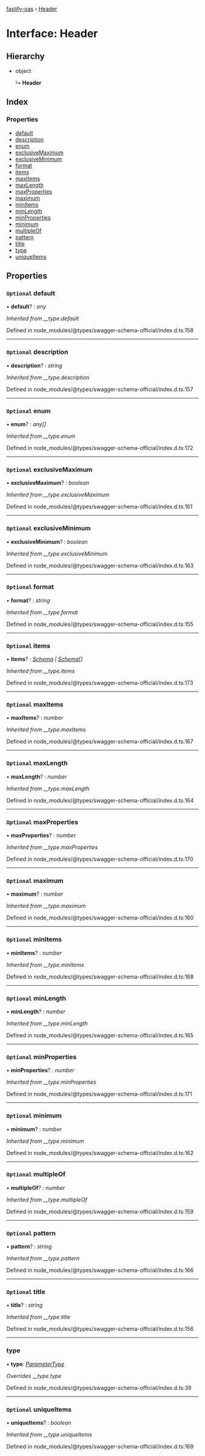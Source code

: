 [fastify-oas](../README.md) › [Header](header.md)

# Interface: Header

## Hierarchy

* object

  ↳ **Header**

## Index

### Properties

* [default](header.md#optional-default)
* [description](header.md#optional-description)
* [enum](header.md#optional-enum)
* [exclusiveMaximum](header.md#optional-exclusivemaximum)
* [exclusiveMinimum](header.md#optional-exclusiveminimum)
* [format](header.md#optional-format)
* [items](header.md#optional-items)
* [maxItems](header.md#optional-maxitems)
* [maxLength](header.md#optional-maxlength)
* [maxProperties](header.md#optional-maxproperties)
* [maximum](header.md#optional-maximum)
* [minItems](header.md#optional-minitems)
* [minLength](header.md#optional-minlength)
* [minProperties](header.md#optional-minproperties)
* [minimum](header.md#optional-minimum)
* [multipleOf](header.md#optional-multipleof)
* [pattern](header.md#optional-pattern)
* [title](header.md#optional-title)
* [type](header.md#type)
* [uniqueItems](header.md#optional-uniqueitems)

## Properties

### `Optional` default

• **default**? : *any*

*Inherited from __type.default*

Defined in node_modules/@types/swagger-schema-official/index.d.ts:158

___

### `Optional` description

• **description**? : *string*

*Inherited from __type.description*

Defined in node_modules/@types/swagger-schema-official/index.d.ts:157

___

### `Optional` enum

• **enum**? : *any[]*

*Inherited from __type.enum*

Defined in node_modules/@types/swagger-schema-official/index.d.ts:172

___

### `Optional` exclusiveMaximum

• **exclusiveMaximum**? : *boolean*

*Inherited from __type.exclusiveMaximum*

Defined in node_modules/@types/swagger-schema-official/index.d.ts:161

___

### `Optional` exclusiveMinimum

• **exclusiveMinimum**? : *boolean*

*Inherited from __type.exclusiveMinimum*

Defined in node_modules/@types/swagger-schema-official/index.d.ts:163

___

### `Optional` format

• **format**? : *string*

*Inherited from __type.format*

Defined in node_modules/@types/swagger-schema-official/index.d.ts:155

___

### `Optional` items

• **items**? : *[Schema](schema.md) | [Schema](schema.md)[]*

*Inherited from __type.items*

Defined in node_modules/@types/swagger-schema-official/index.d.ts:173

___

### `Optional` maxItems

• **maxItems**? : *number*

*Inherited from __type.maxItems*

Defined in node_modules/@types/swagger-schema-official/index.d.ts:167

___

### `Optional` maxLength

• **maxLength**? : *number*

*Inherited from __type.maxLength*

Defined in node_modules/@types/swagger-schema-official/index.d.ts:164

___

### `Optional` maxProperties

• **maxProperties**? : *number*

*Inherited from __type.maxProperties*

Defined in node_modules/@types/swagger-schema-official/index.d.ts:170

___

### `Optional` maximum

• **maximum**? : *number*

*Inherited from __type.maximum*

Defined in node_modules/@types/swagger-schema-official/index.d.ts:160

___

### `Optional` minItems

• **minItems**? : *number*

*Inherited from __type.minItems*

Defined in node_modules/@types/swagger-schema-official/index.d.ts:168

___

### `Optional` minLength

• **minLength**? : *number*

*Inherited from __type.minLength*

Defined in node_modules/@types/swagger-schema-official/index.d.ts:165

___

### `Optional` minProperties

• **minProperties**? : *number*

*Inherited from __type.minProperties*

Defined in node_modules/@types/swagger-schema-official/index.d.ts:171

___

### `Optional` minimum

• **minimum**? : *number*

*Inherited from __type.minimum*

Defined in node_modules/@types/swagger-schema-official/index.d.ts:162

___

### `Optional` multipleOf

• **multipleOf**? : *number*

*Inherited from __type.multipleOf*

Defined in node_modules/@types/swagger-schema-official/index.d.ts:159

___

### `Optional` pattern

• **pattern**? : *string*

*Inherited from __type.pattern*

Defined in node_modules/@types/swagger-schema-official/index.d.ts:166

___

### `Optional` title

• **title**? : *string*

*Inherited from __type.title*

Defined in node_modules/@types/swagger-schema-official/index.d.ts:156

___

###  type

• **type**: *[ParameterType](../README.md#parametertype)*

*Overrides __type.type*

Defined in node_modules/@types/swagger-schema-official/index.d.ts:39

___

### `Optional` uniqueItems

• **uniqueItems**? : *boolean*

*Inherited from __type.uniqueItems*

Defined in node_modules/@types/swagger-schema-official/index.d.ts:169
